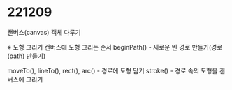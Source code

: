# 221209
캔버스(canvas) 객체 다루기

※ 도형 그리기
캔버스에 도형 그리는 순서
beginPath() - 새로운 빈 경로 만들기(경로(path) 만들기)

moveTo(), lineTo(), rect(), arc() - 경로에 도형 담기
stroke() – 경로 속의 도형을 캔버스에 그리기
> <script>
        var canvas, context;
        function init() {
            canvas = document.getElementById("myCanvas");
            context = canvas.getContext("2d");

            context.lineWidth = 2; // 선 굵기 2
            context.strokeStyle = "blue";

            canvas.addEventListener("mousemove", function (e) { move(e) }, false);
            canvas.addEventListener("mousedown", function (e) { down(e) }, false);
            canvas.addEventListener("mouseup", function (e) { up(e) }, false);
            canvas.addEventListener("mouseout", function (e) { out(e) }, false);
        }

        var startX = 0, startY = 0; // 드래깅동안, 처음 마우스가 눌러진 좌표
        var dragging = false;
        function draw(curX, curY) {
            context.beginPath();
            context.moveTo(startX, startY);
            context.lineTo(curX, curY);
            context.stroke();
        }
        function down(e) {
            startX = e.offsetX; startY = e.offsetY; dragging = true;
        }
        function up(e) { dragging = false; }
        function move(e) {
            if (!dragging) return; // 마우스가 눌러지지 않았으면 리턴
            var curX = e.offsetX, curY = e.offsetY;
            draw(curX, curY);
            startX = curX; startY = curY;
        }
        function out(e) { dragging = false; }
    </script>
![2](https://user-images.githubusercontent.com/112832753/206888985-d5a16c7d-d5ed-4956-8114-9fe4942dd357.PNG)<br>
get - 주소를 통해서 이동
post - headers를 통해서 이동

※ 쿠키란?
웹 서버가 브라우저에게 지시하여 사용자 로컬 컴퓨터에 저장하는 4K 이하의 작은 데이터
HTTP 의 무상태 프로토콜의 약점을 보완하기 위해 도입
//개념까지만

※ 웹 스토리지(Web Storage)
세션스토리지(session storage)와 로컬스토리지(local storage)
※ 웹 스토리지의 특징
문자열만 저장
(키, 값)으로 구성된 아이템 단위로 저장
동일한 ‘키’를 가진 아이템은 존재할 수 없음
‘키’와 ‘값’ 문자열은 대소문자 구분
저장, 검색, 삭제 등 웹 스토리지의 조작은 모두 자바스크립트 코드로 작성

클라이언트 접속
로그인유지(쿠키)
다른 웹 이동해도 유지되게 해주는 것 (세션등을 사용자에게 심어줌)

==============================
※ JavaScript 개념
https://developer.mozilla.org/ko/docs/Web/JavaScript/Language_Overview

아래는 let으로 선언한 변수의 스코프(scope)의 예시입니다.

// myLetVariable는 여기에서 보이지 *않습니다*

for (let myLetVariable = 0; myLetVariable < 5; myLetVariable++) {
  // myLetVariable는 여기에서만 사용할 수 있습니다
}

// myLetVariable는 여기에서 보이지 *않습니다*


연산자, 제어 구조 등등..


     $(document).ready(function () { //전체에서
            $("p").click(function () {  //셀렉터를 클릭하면
                $(this).hide(); //실행
            });
        });


https://www.w3schools.com/cssref/css_selectors.php - CSS셀렉터
https://www.w3schools.com/jquery/trysel.asp - jquery selectors
